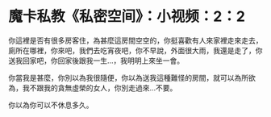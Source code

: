 # 魔卡私教《私密空间》：小视频：2：2

你這裡是否有很多房客住，為甚麼這房間空空的，你挺喜歡有人來家裡走來走去，廁所在哪裡，你來吧，我們去吃宵夜吧，你不早說，外面很大雨，我還是走了，你送我回家吧，你回家後跟我一生…，我明明上來坐一會。

你當我是甚麼，你別以為我很隨便，你以為送我這種難怪的房間，就可以為所欲為，我不跟我的貪無虛榮的女人，你別走過來…不要。

你以為你可以不休息多久。